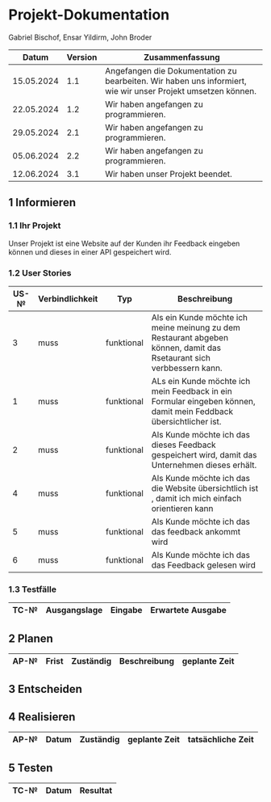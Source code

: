 # Projekt-Dokumentation

Gabriel Bischof, Ensar Yildirm, John Broder

| Datum | Version | Zusammenfassung                                              |
| ----- | ------- | ------------------------------------------------------------ |
|15.05.2024       | 1.1   | Angefangen die Dokumentation zu bearbeiten. Wir haben uns informiert, wie wir unser Projekt umsetzen können.  |
|22.05.2024       | 1.2    | Wir haben angefangen zu programmieren.|
|29.05.2024       | 2.1   |  Wir haben angefangen zu programmieren.|
|05.06.2024       | 2.2   | Wir haben angefangen zu programmieren.|
|12.06.2024       | 3.1   |Wir haben unser Projekt beendet.|


## 1 Informieren

### 1.1 Ihr Projekt

Unser Projekt ist eine Website auf der Kunden ihr Feedback eingeben können und dieses in einer API gespeichert wird.
### 1.2 User Stories

| US-№ | Verbindlichkeit | Typ  | Beschreibung                       |
| ---- | --------------- | ---- | ---------------------------------- |
3| muss | funktional | Als ein Kunde möchte ich meine meinung zu dem Restaurant abgeben können, damit das Rsetaurant sich verbbessern kann.|
|1| muss | funktional| ALs ein Kunde möchte ich mein Feedback in ein Formular eingeben können, damit mein Feddback übersichtlicher ist. |
|2| muss | funktional | Als Kunde möchte ich das dieses Feedback gespeichert wird, damit das Unternehmen dieses erhält.| 
|4| muss | funktional | Als Kunde möchte ich das die Website übersichtlich ist , damit ich mich einfach orientieren kann|
|5| muss | funktional | Als Kunde möchte ich das das feedback ankommt wird|
|6| muss | funktional | Als Kunde möchte ich das das Feedback gelesen wird|
### 1.3 Testfälle

| TC-№ | Ausgangslage | Eingabe | Erwartete Ausgabe |
| ---- | ------------ | ------- | ----------------- |


## 2 Planen

| AP-№ | Frist | Zuständig | Beschreibung | geplante Zeit |
| ---- | ----- | --------- | ------------ | ------------- |

## 3 Entscheiden




## 4 Realisieren

| AP-№ | Datum | Zuständig | geplante Zeit | tatsächliche Zeit |
| ---- | ----- | --------- | ------------- | ----------------- |



## 5 Testen


| TC-№ | Datum | Resultat |
| ---- | ----- | -------- | 
